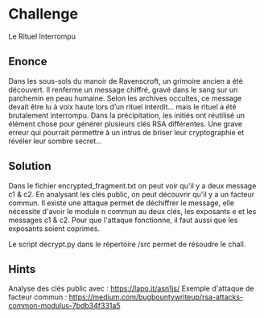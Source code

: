 # Challenge
Le Rituel Interrompu

## Enonce
Dans les sous-sols du manoir de Ravenscroft, un grimoire ancien a été découvert. Il renferme un message chiffré, gravé dans le sang sur un parchemin en peau humaine.
Selon les archives occultes, ce message devait être lu à voix haute lors d’un rituel interdit… mais le rituel a été brutalement interrompu. 
Dans la précipitation, les initiés ont réutilisé un élément chose pour générer plusieurs clés RSA différentes. 
Une grave erreur qui pourrait permettre à un intrus de briser leur cryptographie et révéler leur sombre secret…

## Solution
Dans le fichier encrypted_fragment.txt on peut voir qu'il y a deux message c1 & c2.
En analysant les clés public, on peut découvrir qu'il y a un facteur commun.
Il existe une attaque permet de déchiffrer le message, elle nécessite d'avoir le module n commun au deux clés, les exposants e et les messages c1 & c2.
Pour que l'attaque fonctionne, il faut aussi que les exposants soient coprimes.

Le script decrypt.py dans le répertoire /src permet de résoudre le chall.
## Hints
Analyse des clés public avec : https://lapo.it/asn1js/
Exemple d'attaque de facteur commun : https://medium.com/bugbountywriteup/rsa-attacks-common-modulus-7bdb34f331a5